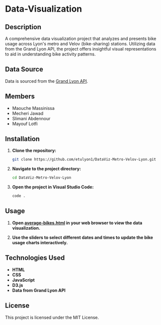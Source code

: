 # Data-Visualization

## Description
A comprehensive data visualization project that analyzes and presents bike usage across Lyon's metro and Velov (bike-sharing) stations. Utilizing data from the Grand Lyon API, the project offers insightful visual representations to aid in understanding bike activity patterns.

## Data Source
Data is sourced from the [Grand Lyon API](https://grandlyon.com/api).

## Members
- Maouche Massinissa
- Mecheri Jawad
- Slimani Abdennour
- Mayouf Lotfi

## Installation

1. **Clone the repository:**
    ```bash
    git clone https://github.com/etulyon1/DataViz-Metro-Velov-Lyon.git
    ```

2. **Navigate to the project directory:**
    ```bash
    cd DataViz-Metro-Velov-Lyon
    ```

3. **Open the project in Visual Studio Code:**
    ```bash
    code .
    ```

## Usage

1. **Open [average-bikes.html](http://_vscodecontentref_/0) in your web browser to view the data visualization.**

2. **Use the sliders to select different dates and times to update the bike usage charts interactively.**

## Technologies Used
- **HTML**
- **CSS**
- **JavaScript**
- **D3.js**
- **Data from Grand Lyon API**

## License
This project is licensed under the MIT License.